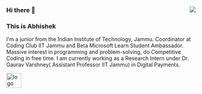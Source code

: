 ### Hi there 👋 <img align="right" src="https://komarev.com/ghpvc/?username=abhishek0220&color=brightgreen" />
### This is Abhishek

I'm a junior from the Indian Institute of Technology, Jammu. Coordinator at Coding Club IIT Jammu and Beta Microsoft Learn Student Ambassador. Massive interest in programming and problem-solving, do Competitive Coding in free time. I am currently working as a Research Intern under Dr. Gaurav Varshney( Assistant Professor IIT Jammu) in Digital Payments. 

<img src="https://iamabhishek.azurewebsites.net/api/imageServe?tar=this_is_github_profile_abhishek0220" alt="logo" width="40px" />
